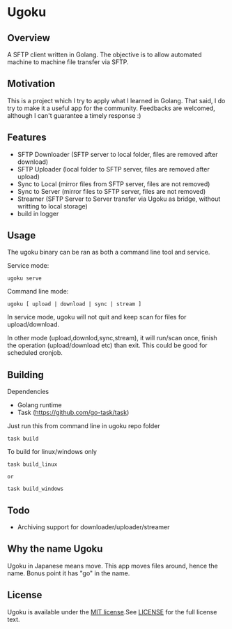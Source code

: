 # Ugoku

## Overview

A SFTP client written in Golang. The objective is to allow automated machine to machine file transfer via SFTP.

## Motivation

This is a project which I try to apply what I learned in Golang. That said, I do try to make it a useful app for the community. Feedbacks are welcomed, although I can't guarantee a timely response :)

## Features

- SFTP Downloader (SFTP server to local folder, files are removed after download)
- SFTP Uploader (local folder to SFTP server, files are removed after upload)
- Sync to Local (mirror files from SFTP server, files are not removed)
- Sync to Server (mirror files to SFTP server, files are not removed)
- Streamer (SFTP Server to Server transfer via Ugoku as bridge, without writting to local storage)
- build in logger

## Usage

The ugoku binary can be ran as both a command line tool and service.

Service mode:
    
    ugoku serve
    

Command line mode:
    
    ugoku [ upload | download | sync | stream ]
    

In service mode, ugoku will not quit and keep scan for files for upload/download.

In other mode (upload,downlod,sync,stream), it will run/scan once, finish the operation (upload/download etc) than exit. This could be good for scheduled cronjob.

## Building

Dependencies
- Golang runtime
- Task (https://github.com/go-task/task)


Just run this from command line in ugoku repo folder

    
    task build
    

To build for linux/windows only

    
    task build_linux
    
    or
    
    task build_windows


## Todo
- Archiving support for downloader/uploader/streamer

## Why the name Ugoku

Ugoku in Japanese means move. This app moves files around, hence the name. Bonus point it has "go" in the name.

## License

Ugoku is available under the
[MIT license](https://opensource.org/licenses/MIT).See
[LICENSE](https://github.com/iambighead/ugoku/blob/HEAD/LICENSE) for the full
license text.